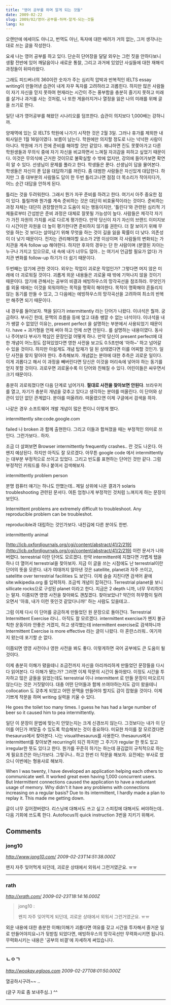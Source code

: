 ```yaml
---
title: "영어 공부를 하며 알게 되는 것들"
date: 2009-02-22
slug: 2009/02/영어-공부를-하며-알게-되는-것들
lang: ko
---
```


오랜만에 에세이도 아니고, 번역도 아닌, 독자에 대한 배려가 거의 없는, 그저 생각나는대로 쓰는 글을 작성한다.

요새 나는 영어 공부를 하고 있다. 단순히 단어장을 달달 외우는 그런 짓을 안하다보니 생활 전반에 있어 깨달음이나 새로운 통찰, 그리고 과거에 있었던 사실들에 대한 재해석 과정들이 뒤따라왔다.

그래도 피드버너의 360이란 숫자가 주는 심리적 압박과 반복적인 IELTS essay writing이 만들어낸 습관이 내게 자꾸 독자를 고려하라고 괴롭힌다. 하지만 많은 사람들이 자기 자신을 믿지 못하여 현재라는 시간이 주는 풍부함을 충분히 즐기지 못하고 미래를 살거나 과거를 사는 것처럼, 나 또한 게을러지거나 열정을 잃은 나의 미래를 위해 글을 쓰기로 한다.

일단 내가 영어공부를 해왔던 시나리오를 덤프한다. 습관이 의지보다 1,000배는 강하니까.

양재역에 있는 모 IELTS 학원에 나가기 시작한 것은 2월 3일. 그러나 휴가를 제외한 내 퇴사일은 1월 16일이였다. 보름이 남는다. 학원에만 의지할 정도로 나는 넉넉한 사람이 아니다. 학원에 가기 전에 준비를 해야할 것만 같았다. 왜냐하면 진도 못쫓아가고 다른 학원생들과 무의식 중에 자기 자신을 비교하면서 느껴질 자괴감을 피하고 싶었기 때문이다. 이것은 무의식에 근거한 것이므로 불확실할 수 밖에 없지만, 강의에 들어가보면 확연히 알 수 있다. 선생님이 문제를 풀라고 한다. 학생들은 푼다. 선생님이 답을 물어본다. 학생들은 자신이 푼 답을 대답하기를 꺼린다. 좀 대범한 사람들은 자신있게 대답한다. 하지만 그 중 대부분의 사람들도 답이 한 두번 틀리고나면 점점 더 목소리가 작아지다가, 어느 순간 대답을 안하게 된다.

틀리는 것을 두려워한다. 그래서 뭔가 자꾸 준비를 하려고 한다. 여기서 아주 중요한 점이 있다. 틀릴까봐 뭔가를 계속 준비하는 것은 대단히 비효율적이라는 것이다. 준비하는 과정 자체는 대단히 권장할만하고 도움이 되는 행동이지만, '틀린다'와 관련된 심리적 기제들로부터 간섭받은 준비 과정은 대체로 잘못될 가능성이 높다. 사람들은 제각각 자기가 가진 자원의 가치를 서로 다르게 평가한다. 만약 당신이 자기 자신의 브랜드 이미지보다 시간이란 자원을 더 높이 평가한다면 준비하지 않기를 권한다. 더 잘 보이기 위해 무엇을 하는 것 보다는 살아남기 위해 무엇을 하는 것이 길을 잃을 확률이 더 낮다. 의존성이 더 낮기 때문이다. 전자는 관리해야할 요소가 2명 이상이며 각 사람들의 변화되는 가치관을 계속 follow up 해야한다. 하지만 후자의 경우는 단 한 사람이며 (분열된 자아는 누구나 가지고 있으므로, 내 속에 내가 너무도 많아.. 는 여기서 언급할 필요가 없다) 가치관 변화를 follow-up 하기가 더 쉽기 때문이다.

두번째는 암기에 관한 것이다. 외우는 작업이 괴로운 작업인가? 그렇다면 머지 않은 미래에 더 괴로워질 것이다. 괴롭게 외운 내용들은 괴로울 때 밖에 기억나지 않을 것이기 때문이다. 암기에 관해서는 공부의 비결과 에빙하우스의 망각곡선을 참조하라. 무엇인가를 외울 때에는 이것을 외워야하는 목적을 명확히 해야한다. 목적이 명확해야 흔들리지 않는 동기를 만들 수 있고, 그 다음에는 에빙하우스의 망각곡선을 고려하여 최소의 반복만 해주면 되기 때문이다.

내 경우를 들어보자. 책을 읽다가 intermittently 라는 단어가 나왔다. 이녀석은 뭘까. 궁금하다. 부사긴 한데, 문맥의 흐름을 등에 엎고 대충 쌩깔 수 없는 녀석이다. 이녀석을 내가 쌩깔 수 없었던 이유는, present perfect 을 설명하는 부분에서 사용되었기 때문이다. have + 과거형을 언제 써야 하고 언제 쓰면 안된다.. 를 설명하는 내용이였다. 동사나 주어보다 부사가 핵심인 문장인걸 어떻게 하나. 만약 당신이 present perfect에 대한 개념이 어느정도 잡혀있었다면 영한 사전을 보고도 0.5초만에 '아하~' 하고 넘어갈 수 있을 것이다. 하지만 아쉽게도 개념 탑재가 덜 된 상태였다면 이를 어찌할 것인가. 일단 사전을 찾지 말아야 한다. 추측해보자. 개념없는 분야에 대한 추측은 괴로운 일이다. 이게 괴롭다고 해서 이 과정을 빼버린다면 당신은 이것을 머리속에 넣어야 하는 동기를 얻지 못할 것이다. 괴로우면 괴로울수록 이 단어와 친해질 수 있다. 어린이들은 싸우면서 크기 때문이다.

충분히 괴로워졌다면 다음 단계로 넘어가자. **절대로 사전을 찾아보면 안된다**. 브라우저를 열고, 자기가 충분히 개념을 갖추고 있다고 생각하는 분야를 떠올린다. 이 단어와 상관이 있던 없던 관계없다. 분야를 떠올려라. 떠올렸으면 이제 구글에서 검색을 하자.

나같은 경우 소프트웨어 개발 개념이 많은 편이니 이렇게 했다.

intermittently site:code.google.com

failed 나 broken 과 함께 출현한다. 그리고 이들과 합쳐졌을 때는 부정적인 의미로 쓰인다. 그런가보다.. 하자.

조금 더 살펴보면 Browser intermittently frequently crashes.. 란 것도 나온다. 아 왠지 예상된다. 하지만 아직도 잘 모르겠다. 아무튼 google code 에서 intermittently는 대부분 부정적으로 쓰이고 있었다. 그리고 빈도를 표현하는 단어인 것만 같다. 그럼 부정적인 키워드를 하나 붙여서 검색해보자.

intermittently problem person

분명 컴퓨터 얘기는 하나도 안했는데.. 제일 상위에 나온 결과가 solaris troubleshooting 관련된 문서다. 여튼 엄청나게 부정적인 것처럼 느껴지게 하는 문장이 보인다.

Intermittent problems are extremely difficult to troubleshoot. Any reproducible problem can be troubleshot.

reproducible과 대립하는 것인가보다. 내친김에 다른 분야도 한번.

intermittently animal

[http://icb.oxfordjournals.org/cgi/content/abstract/41/2/219](http://icb.oxfordjournals.org/cgi/content/abstract/41/2/219) 이런 문서가 나와버렸다. terrestrial 이란 단어도 모르겠다. 만약 intermittent에 지쳤다면 가볍게 탭을 하나 더 열어서 terrestrial을 찾아보자. 지금 이 글을 쓰는 시점에도 난 terrestrial이란 단어의 뜻을 모른다. 내가 여태까지 알아낸 것은 satellite, planet과 자주 쓰이고, satelitte over terrestrial facilities 도 보인다. 이제 슬슬 지친다면 검색어 끝에 site:wikipedia.org 를 입력하자. 조금씩 개념이 잡혀간다. Terrestrial planet을 보니 sillicate rocks으로 구성된 planet 이라고 한다. 지금은 2 depth 니까, 너무 무리하지는 말자. 이쯤되면 영영 사전을 찾아봐도 괜찮겠다. 찾아보았나? 약간의 허무함이 밀려오면서 '아휴, 내가 이런 뜻인것 같았다니까!' 하는 사람도 있을테고..

그럼 이제 다시 이 단어를 궁금하게 만들었던 원 문장으로 돌아간다. Terrestrial Intermittent Exercise 라니.. 아직도 잘 모르겠다. intermittent exercise가 왠지 불규칙한 운동이라 안좋은 거겠지, 하고 생각했는데 intermittent exercise로 검색하니까 Intermittent Exercise is more effective 라는 글이 나왔다. 아 혼란스러워.. 여기까지 왔는데 포기할 순 없다.

이쯤되면 영영 사전이나 영한 사전을 봐도 좋다. 이렇게하면 국어 공부에도 큰 도움이 될 것이다.

이제 충분히 이해가 됐을테니 조금전까지 자신을 아리까리하게 만들었던 문장들을 다시 다 읽어본다. 다 이해가 됐는가? 그러면 이제 작문의 시간이 돌아왔다. 이정도 시간을 투자하고 많은 글들을 읽었는데도 terrestrial 이나 intermittent 로 만들 문장이 떠오르지 않는다는 것은 거짓말이다. 대충 어떤 단어들과 함께 쓰여야하는지도 감이 왔을테니 collocation 도 갖추게 되었고 어떤 문맥을 만들어야 할지도 감이 잡혔을 것이다. 이제 기쁘게 작문을 하며 writing 실력을 키울 수 있다.

He goes the toilet too many times. I guess he has had a large number of beer so it caused him to pea intermittently.

일단 이 문장이 문법에 맞는지 안맞는지는 크게 신경쓰지 않는다. 그것보다는 내가 이 단어를 어딘가 껴맞출 수 있도록 학습해보는 것이 중요하다. 미묘한 차이를 잘 모르겠다면 thesaurus에서 찾아본다. 나는 visualthesaurus를 사용한다. thesaurus에서 intermittent를 찾아보면 recurring이 되긴 하지만 그 주기가 regular 한 뜻도 있고 irregular한 뜻도 있다고 한다. 뭔가를 꾸준히 하기는 하는데 끊김없이 규칙적으로 하는 게 필요조건은 아닌가보다. 그렇구나.. 하고 한번 더 작문을 해보자. 요전에는 부사로 썼으니 이번에는 형용사로 해보자.

When I was twenty, I have developed an application helping each others to communicate well. It worked great even having 1,000 concurrent users. But Intermittent connections caused the application to have a reduntant usage of memory. Why didn't it have any problems with connections increasing on a regular basis? Due to its intermittent, I hardly made a plan to replay it. This made me getting down.

글이 너무 길어졌버렸다. 리스닝에 대해서도 쓰고 싶고 스피킹에 대해서도 써야하는데.. 다음 기회에 쓰도록 한다. Autofocus의 quick instruction 3번을 지키기 위해서.

## Comments

### jong10
*http://www.jong10.com/*
*2009-02-23T14:51:38.000Z*

왠지 자주 잊어먹게 되던데, 괴로운 상태에서 외워서 그런거였군요. ㅠㅠ

---

### rath
*http://xrath.com/*
*2009-02-23T18:14:16.000Z*


> jong10 :
>
> 왠지 자주 잊어먹게 되던데, 괴로운 상태에서 외워서 그런거였군요. ㅠㅠ

외운 내용에 대한 충분한 이해(이해가 괴롭다면 여유를 갖고 시간을 투자해서 즐거운 일로 만들어야지요~)가 뒷받침 되었다면, 에빙하우스의 망각곡선만 무력화시키면 됩니다.  무력화시키는 내용은 '공부의 비결'에 자세하게 써있습니다.

---

### ㄴㅇㄱ
*http://wookay.egloos.com*
*2009-02-27T08:01:50.000Z*

열공하시구려~~ ..

(글구 자료 좀 보내주심..) ^^

---

